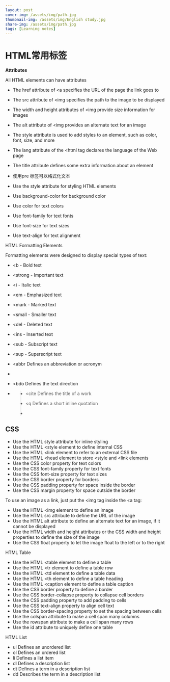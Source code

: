 ```yaml
---
layout: post
cover-img: /assets/img/path.jpg
thumbnail-img: /assets/img/English study.jpg
share-img: /assets/img/path.jpg
tags: [Learning notes]
---
```

# HTML常用标签
**Attributes**

All HTML elements can have attributes
- The href attribute of <a specifies the URL of the page the link goes to

- The src attribute of <img specifies the path to the image to be displayed
- The width and height attributes of <img provide size information for images
- The alt attribute of <img provides an alternate text for an image
- The style attribute is used to add styles to an element, such as color, font, size, and more
- The lang attribute of the <html tag declares the language of the Web page
- The title attribute defines some extra information about an element
- 使用pre 标签可以格式化文本
- Use the style attribute for styling HTML elements
- Use background-color for background color
- Use color for text colors
- Use font-family for text fonts
- Use font-size for text sizes
- Use text-align for text alignment
  
HTML Formatting Elements

Formatting elements were designed to display special types of text:

- <b - Bold text
- <strong - Important text
- <i - Italic text
- <em - Emphasized text
- <mark - Marked text
- <small - Smaller text
- <del - Deleted text
- <ins - Inserted text
- <sub - Subscript text
- <sup - Superscript text

- <abbr	Defines an abbreviation or acronym
- <address	Defines contact information for the author/owner of a document
- <bdo	Defines the text direction
- <blockquote	Defines a section that is quoted from another source
- <cite	Defines the title of a work
- <q	Defines a short inline quotation
- <!-- This is a comment -->

## CSS
- Use the HTML style attribute for inline styling
- Use the HTML <style element to define internal CSS
- Use the HTML <link element to refer to an external CSS file
- Use the HTML <head element to store <style and <link elements
- Use the CSS color property for text colors
- Use the CSS font-family property for text fonts
- Use the CSS font-size property for text sizes
- Use the CSS border property for borders
- Use the CSS padding property for space inside the border
- Use the CSS margin property for space outside the border

To use an image as a link, just put the <img tag inside the <a tag:

- Use the HTML <img element to define an image
- Use the HTML src attribute to define the URL of the image
- Use the HTML alt attribute to define an alternate text for an image, if it cannot be displayed
- Use the HTML width and height attributes or the CSS width and height properties to define the size of the image
- Use the CSS float property to let the image float to the left or to the right

HTML Table

- Use the HTML <table element to define a table
- Use the HTML <tr element to define a table row
- Use the HTML <td element to define a table data
- Use the HTML <th element to define a table heading
- Use the HTML <caption element to define a table caption
- Use the CSS border property to define a border
- Use the CSS border-collapse property to collapse cell borders
- Use the CSS padding property to add padding to cells
- Use the CSS text-align property to align cell text
- Use the CSS border-spacing property to set the spacing between cells
- Use the colspan attribute to make a cell span many columns
- Use the rowspan attribute to make a cell span many rows
- Use the id attribute to uniquely define one table

HTML List
- ul	Defines an unordered list
- ol	Defines an ordered list
- li	Defines a list item
- dl	Defines a description list
- dt	Defines a term in a description list
- dd	Describes the term in a description list

